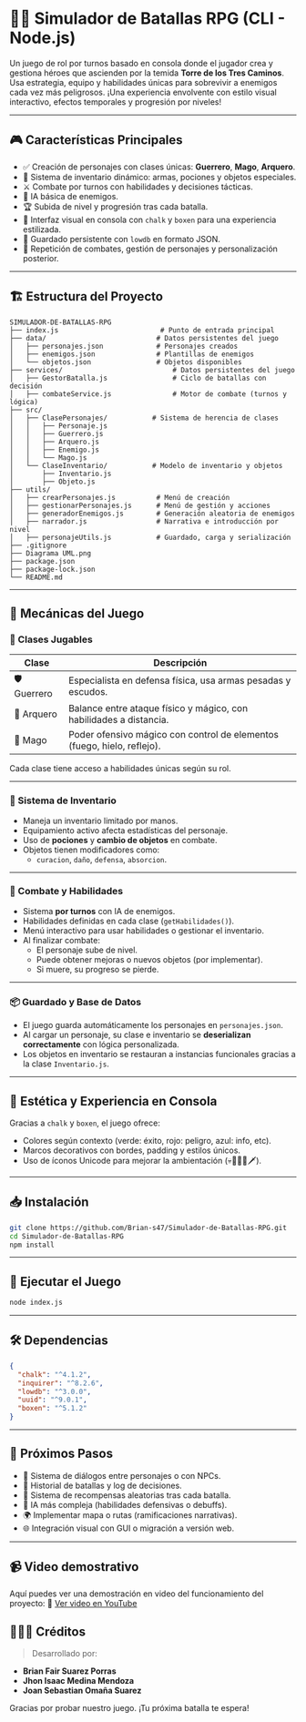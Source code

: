 # 🧙‍♂️ Simulador de Batallas RPG (CLI - Node.js)

Un juego de rol por turnos basado en consola donde el jugador crea y gestiona héroes que ascienden por la temida **Torre de los Tres Caminos**. Usa estrategia, equipo y habilidades únicas para sobrevivir a enemigos cada vez más peligrosos. ¡Una experiencia envolvente con estilo visual interactivo, efectos temporales y progresión por niveles!

---

## 🎮 Características Principales

- ✅ Creación de personajes con clases únicas: **Guerrero**, **Mago**, **Arquero**.
- 🧩 Sistema de inventario dinámico: armas, pociones y objetos especiales.
- ⚔️ Combate por turnos con habilidades y decisiones tácticas.
- 🧠 IA básica de enemigos.
- 🏆 Subida de nivel y progresión tras cada batalla.
- 🌈 Interfaz visual en consola con `chalk` y `boxen` para una experiencia estilizada.
- 💾 Guardado persistente con `lowdb` en formato JSON.
- 🔁 Repetición de combates, gestión de personajes y personalización posterior.

---

## 🏗️ Estructura del Proyecto

```
SIMULADOR-DE-BATALLAS-RPG
├── index.js                         # Punto de entrada principal
├── data/                           # Datos persistentes del juego
│   ├── personajes.json             # Personajes creados
│   ├── enemigos.json               # Plantillas de enemigos
│   └── objetos.json                # Objetos disponibles
├── services/                           # Datos persistentes del juego
│   ├── GestorBatalla.js                # Ciclo de batallas con decisión                 
│   ├── combateService.js               # Motor de combate (turnos y lógica)
├── src/
│   ├── ClasePersonajes/           # Sistema de herencia de clases
│   │   ├── Personaje.js
│   │   ├── Guerrero.js
│   │   ├── Arquero.js
│   │   ├── Enemigo.js
│   │   └── Mago.js
│   └── ClaseInventario/           # Modelo de inventario y objetos
│       ├── Inventario.js
│       ├── Objeto.js
├── utils/
│   ├── crearPersonajes.js          # Menú de creación
│   ├── gestionarPersonajes.js      # Menú de gestión y acciones
│   ├── generadorEnemigos.js        # Generación aleatoria de enemigos
│   ├── narrador.js                 # Narrativa e introducción por nivel
│   ├── personajeUtils.js           # Guardado, carga y serialización
├── .gitignore
├── Diagrama UML.png
├── package.json
├── package-lock.json
└── README.md       
```

---

## 🧠 Mecánicas del Juego

### 👤 Clases Jugables

| Clase     | Descripción                                                                 |
|-----------|-----------------------------------------------------------------------------|
| 🛡️ Guerrero | Especialista en defensa física, usa armas pesadas y escudos.              |
| 🏹 Arquero   | Balance entre ataque físico y mágico, con habilidades a distancia.        |
| 🔮 Mago      | Poder ofensivo mágico con control de elementos (fuego, hielo, reflejo).   |

Cada clase tiene acceso a habilidades únicas según su rol.

---

### 🧰 Sistema de Inventario

- Maneja un inventario limitado por manos.
- Equipamiento activo afecta estadísticas del personaje.
- Uso de **pociones** y **cambio de objetos** en combate.
- Objetos tienen modificadores como:
  - `curacion`, `daño`, `defensa`, `absorcion`.

---

### 🧙 Combate y Habilidades

- Sistema **por turnos** con IA de enemigos.
- Habilidades definidas en cada clase (`getHabilidades()`).
- Menú interactivo para usar habilidades o gestionar el inventario.
- Al finalizar combate:
  - El personaje sube de nivel.
  - Puede obtener mejoras o nuevos objetos (por implementar).
  - Si muere, su progreso se pierde.

---

### 📦 Guardado y Base de Datos

- El juego guarda automáticamente los personajes en `personajes.json`.
- Al cargar un personaje, su clase e inventario se **deserializan correctamente** con lógica personalizada.
- Los objetos en inventario se restauran a instancias funcionales gracias a la clase `Inventario.js`.

---

## 📜 Estética y Experiencia en Consola

Gracias a `chalk` y `boxen`, el juego ofrece:

- Colores según contexto (verde: éxito, rojo: peligro, azul: info, etc).
- Marcos decorativos con bordes, padding y estilos únicos.
- Uso de íconos Unicode para mejorar la ambientación (💀🧙‍♂️🎒🗡️).

---

## 📥 Instalación

```bash
git clone https://github.com/Brian-s47/Simulador-de-Batallas-RPG.git
cd Simulador-de-Batallas-RPG
npm install
```

---

## 🚀 Ejecutar el Juego

```bash
node index.js
```

---

## 🛠️ Dependencias

```json
{
  "chalk": "^4.1.2",
  "inquirer": "^8.2.6",
  "lowdb": "^3.0.0",
  "uuid": "^9.0.1",
  "boxen": "^5.1.2"
}
```

---

## 🧪 Próximos Pasos

- 💬 Sistema de diálogos entre personajes o con NPCs.
- 💾 Historial de batallas y log de decisiones.
- 🎁 Sistema de recompensas aleatorias tras cada batalla.
- 🧠 IA más compleja (habilidades defensivas o debuffs).
- 🌍 Implementar mapa o rutas (ramificaciones narrativas).
- 🌐 Integración visual con GUI o migración a versión web.

---

## 📹 Video demostrativo

Aquí puedes ver una demostración en video del funcionamiento del proyecto:
🔗 [Ver video en YouTube](https://www.youtube.com/watch?v=gLsz0NRCwwM)  


## 🧑‍🤝‍🧑 Créditos

> Desarrollado por:

- **Brian Fair Suarez Porras**
- **Jhon Isaac Medina Mendoza**
- **Joan Sebastian Omaña Suarez**

Gracias por probar nuestro juego. ¡Tu próxima batalla te espera!
